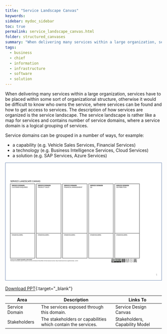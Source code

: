 ```yaml
---
title: "Service Landscape Canvas"
keywords: 
sidebar: mydoc_sidebar
toc: true
permalink: service_landscape_canvas.html
folder: structured_canvases
summary: "When delivering many services within a large organization, services have to be placed within some sort of organizational structure, otherwise it would be difficult to know who owns the service, where services can be found and how to get access to services."
tags: 
  - business
  - chief
  - information
  - infrastructure
  - software
  - solution
---
```


When delivering many services within a large organization, services have to be placed within some sort of organizational structure, otherwise it would be difficult to know who owns the service, where services can be found and how to get access to services. The description of how services are organized is the service landscape. The service landscape is rather like a map for services and contains number of service domains, where a service domain is a logical grouping of services. 

Service domains can be grouped in a number of ways, for example:

-   a capability (e.g. Vehicle Sales Services, Financial Services)
-   a technology (e.g. Business Intelligence Services, Cloud Services)
-   a solution (e.g. SAP Services, Azure Services)

![image001](media/service_landscape_canvas001.svg)

[Download PPT](media/ppt/service_landscape_canvas.ppt){:target="_blank"}

| Area | Description | Links To |
| --- | --- | --- |
| Service Domain | The services exposed through this domain. | Service Design Canvas |
| Stakeholders | The stakeholders or capabilities which contain the services. | Stakeholders, Capability Model |
